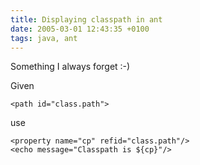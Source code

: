 ```yaml
---
title: Displaying classpath in ant
date: 2005-03-01 12:43:35 +0100
tags: java, ant
---
```


Something I always forget :-)

Given

    <path id="class.path">

use

    <property name="cp" refid="class.path"/>
    <echo message="Classpath is ${cp}"/>
